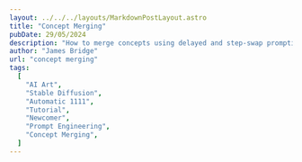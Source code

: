 ```yaml
---
layout: ../../../layouts/MarkdownPostLayout.astro
title: "Concept Merging"
pubDate: 29/05/2024
description: "How to merge concepts using delayed and step-swap prompting."
author: "James Bridge"
url: "concept merging"
tags:
  [
    "AI Art",
    "Stable Diffusion",
    "Automatic 1111",
    "Tutorial",
    "Newcomer",
    "Prompt Engineering",
    "Concept Merging",
  ]
---
```

